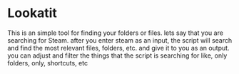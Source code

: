 # Lookatit
This is an simple tool for finding your folders or files. lets say that you are searching for Steam. after you enter steam as an input, the script will search and find the most relevant files, folders, etc. and give it to you as an output. you can adjust and filter the things that the script is searching for like, only folders, only, shortcuts, etc
